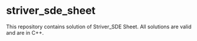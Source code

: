 # striver_sde_sheet
This repository contains solution of Striver_SDE Sheet. All solutions are valid and are in C++.
